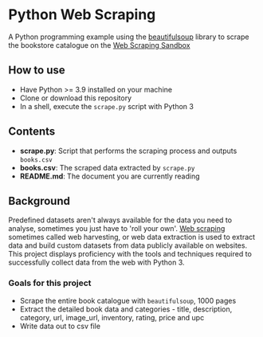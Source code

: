 # Python Web Scraping
A Python programming example using the [beautifulsoup](https://www.crummy.com/software/BeautifulSoup/) library to scrape the bookstore catalogue on the [Web Scraping Sandbox](http://books.toscrape.com/) 

## How to use
* Have Python >= 3.9 installed on your machine
* Clone or download this repository
* In a shell, execute the `scrape.py` script with Python 3

## Contents
* __scrape.py__: Script that performs the scraping process and outputs `books.csv`
* __books.csv__: The scraped data extracted by `scrape.py`
* __README.md__: The document you are currently reading

## Background
Predefined datasets aren't always available for the data you need to analyse, sometimes you just have to 'roll your own'. [Web scraping](https://en.wikipedia.org/wiki/Web_scraping) sometimes called web harvesting, or web data extraction is used to extract data and build custom datasets from data publicly available on websites. This project displays proficiency with the tools and techniques required to successfully collect data from the web with Python 3.

### Goals for this project
* Scrape the entire book catalogue with `beautifulsoup`, 1000 pages
* Extract the detailed book data and categories - title, description, category, url, image_url, inventory, rating, price and upc
* Write data out to csv file